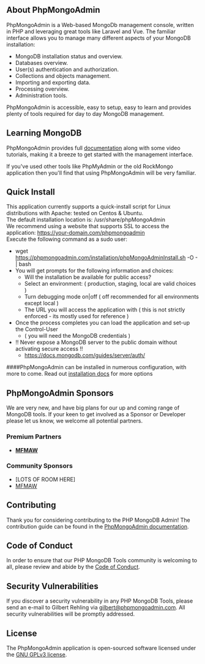 
## About PhpMongoAdmin

PhpMongoAdmin is a Web-based MongoDb management console, written in PHP and leveraging great tools like Laravel and Vue.
The familiar interface allows you to manage many different aspects of your MongoDB installation:

- MongoDB installation status and overview.
- Databases overview.
- User(s) authentication and authorization.
- Collections and objects management.
- Importing and exporting data.
- Processing overview.
- Administration tools.

PhpMongoAdmin is accessible, easy to setup, easy to learn and provides plenty of tools required for day to day MongoDB management.

## Learning MongoDB

PhpMongoAdmin provides full [documentation](https://phpmongoadmin.com/support/documentation) along with some video tutorials, making it a breeze to get started with the management interface.

If you've used other tools like PhpMyAdmin or the old RockMongo application then you'll find that using PhpMongoAdmin will be very familiar.

## Quick Install
This application currently supports a quick-install script for Linux distributions with Apache: tested on Centos & Ubuntu.  
The default installation location is: /usr/share/phpMongoAdmin  
We recommend using a website that supports SSL to access the application: https://your-domain.com/phpmongoadmin   
Execute the following command as a sudo user:
- wget https://phpmongoadmin.com/installation/phpMongoAdminInstall.sh -O - | bash
- You will get prompts for the following information and choices:
  - Will the installation be available for public access?
  - Select an environment: ( production, staging, local are valid choices )
  - Turn debugging mode on|off ( off recommended for all environments except local )
  - The URL you will access the application with ( this is not strictly enforced - its mostly used for reference )
- Once the process completes you can load the application and set-up the Control-User 
  - ( you will need the MongoDB credentials )
- !! Never expose a MongoDB server to the public domain without activating secure access !!
  - https://docs.mongodb.com/guides/server/auth/

####PhpMongoAdmin can be installed in numerous configuration, with more to come. Read out [installation docs](https://phpmongoadmin.com/support) for more options

## PhpMongoAdmin Sponsors

We are very new, and have big plans for our up and coming range of MongoDB tools. If your keen to get involved as a Sponsor or Developer please let us know, we welcome all potential partners.

### Premium Partners

- **[MFMAW](https://mfmaw.com/)**

### Community Sponsors

- [LOTS OF ROOM HERE]
- [MFMAW](https://mfmaw.com)

## Contributing

Thank you for considering contributing to the PHP MongoDB Admin! The contribution guide can be found in the [PhpMongoAdmin documentation](https://phpmongoadmin.com/support/documentation/contributions).

## Code of Conduct

In order to ensure that our PHP MongoDB Tools community is welcoming to all, please review and abide by the [Code of Conduct](https://phpmongoadmin.com/support/documentation/contributions#code-of-conduct).

## Security Vulnerabilities

If you discover a security vulnerability in any PHP MongoDB Tools, please send an e-mail to Gilbert Rehling via [gilbert@phpmongoadmin.com](mailto:gilbert@phpmongoadmin.com). All security vulnerabilities will be promptly addressed.

## License

The PhpMongoAdmin application is open-sourced software licensed under the [GNU GPLv3 license](https://www.gnu.org/licenses/gpl-3.0.html).
